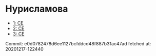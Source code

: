 # Нурисламова
- [1: CE](1.md)
- [2: CE](2.md)
- [3: CE](3.md)

Commit: e0d0782478d6ee1127bcfddcd48f887b31ac47ad
 fetched at: 20201217-122440
